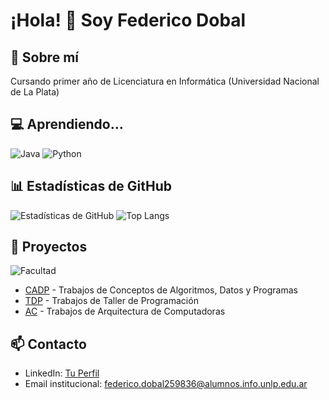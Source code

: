 # ¡Hola! 👋 Soy Federico Dobal

## 🚀 Sobre mí
Cursando primer año de Licenciatura en Informática (Universidad Nacional de La Plata)

## 💻 Aprendiendo...
![Java](https://img.shields.io/badge/-Java-F7DF1E?style=flat-square&logo=java&logoColor=black)
![Python](https://img.shields.io/badge/-Python-3776AB?style=flat-square&logo=python&logoColor=white)

## 📊 Estadísticas de GitHub
![Estadísticas de GitHub](https://github-readme-stats.vercel.app/api?username=fdDbl&show_icons=true&theme=dracula)
![Top Langs](https://github-readme-stats.vercel.app/api/top-langs/?username=fdDbl&show_icons=true&theme=dracula)

## 🌟 Proyectos
![Facultad](https://github-readme-stats.vercel.app/api/pin/?username=fdDbl&repo=Facultad&cache_seconds=86400&theme=dracula)
- [CADP](https://github.com/fdDbl/Facultad/CADP) - Trabajos de Conceptos de Algoritmos, Datos y Programas
- [TDP](https://github.com/fdDbl/Facultad/TDP) - Trabajos de Taller de Programación
- [AC](https://github.com/fdDbl/Facultad/AC) - Trabajos de Arquitectura de Computadoras

## 📫 Contacto
- LinkedIn: [Tu Perfil](https://www.linkedin.com/in/federicodobal/)
- Email institucional: federico.dobal259836@alumnos.info.unlp.edu.ar
